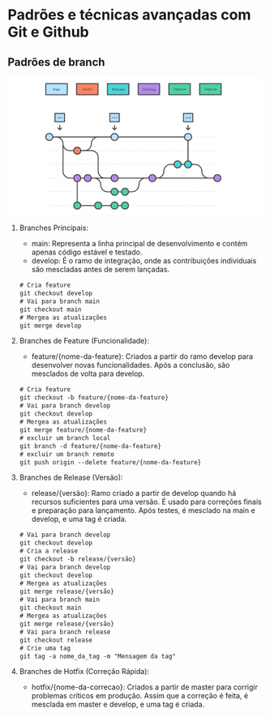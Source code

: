 # Padrões e técnicas avançadas com Git e Github
## Padrões de branch
![](https://github.com/PedroGuilhermeSilv/full-cycle/blob/main/aulas/git-github/img/gitflow.png)

1. Branches Principais:
    - main: Representa a linha principal de desenvolvimento e contém apenas código estável e testado.
    - develop: É o ramo de integração, onde as contribuições individuais são mescladas antes de serem lançadas.
    ```
    # Cria feature
    git checkout develop
    # Vai para branch main
    git checkout main    
    # Mergea as atualizações
    git merge develop
    ```

2. Branches de Feature (Funcionalidade):
    - feature/{nome-da-feature}: Criados a partir do ramo develop para desenvolver novas funcionalidades. Após a conclusão, são mesclados de volta para develop.
    ```
    # Cria feature
    git checkout -b feature/{nome-da-feature}
    # Vai para branch develop
    git checkout develop
    # Mergea as atualizações
    git merge feature/{nome-da-feature}
    # excluir um branch local
    git branch -d feature/{nome-da-feature}
    # excluir um branch remoto
    git push origin --delete feature/{nome-da-feature}
    ```


3. Branches de Release (Versão):
    - release/{versão}: Ramo criado a partir de develop quando há recursos suficientes para uma versão. É usado para correções finais e preparação para lançamento. Após testes, é mesclado na main e develop, e uma tag é criada.
    ```
    # Vai para branch develop
    git checkout develop
    # Cria a release
    git checkout -b release/{versão}
    # Vai para branch develop
    git checkout develop
    # Mergea as atualizações
    git merge release/{versão}
    # Vai para branch main
    git checkout main
    # Mergea as atualizações
    git merge release/{versão}
    # Vai para branch release
    git checkout release
    # Crie uma tag
    git tag -a nome_da_tag -m "Mensagem da tag"
    ```

                
4. Branches de Hotfix (Correção Rápida):
    - hotfix/{nome-da-correcao}: Criados a partir de master para corrigir problemas críticos em produção. Assim que a correção é feita, é mesclada em master e develop, e uma tag é criada.
